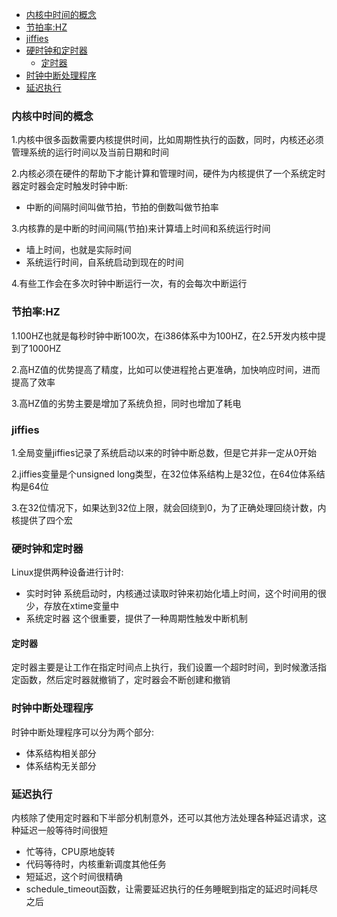<!-- MDTOC maxdepth:6 firsth1:2 numbering:0 flatten:0 bullets:1 updateOnSave:1 -->

   - [内核中时间的概念](#内核中时间的概念)   
   - [节拍率:HZ](#节拍率hz)   
   - [jiffies](#jiffies)   
   - [硬时钟和定时器](#硬时钟和定时器)   
      - [定时器](#定时器)   
   - [时钟中断处理程序](#时钟中断处理程序)   
   - [延迟执行](#延迟执行)   

<!-- /MDTOC -->

### 内核中时间的概念
1.内核中很多函数需要内核提供时间，比如周期性执行的函数，同时，内核还必须管理系统的运行时间以及当前日期和时间

2.内核必须在硬件的帮助下才能计算和管理时间，硬件为内核提供了一个系统定时器定时器会定时触发时钟中断:
* 中断的间隔时间叫做节拍，节拍的倒数叫做节拍率

3.内核靠的是中断的时间间隔(节拍)来计算墙上时间和系统运行时间
* 墙上时间，也就是实际时间
* 系统运行时间，自系统启动到现在的时间

4.有些工作会在多次时钟中断运行一次，有的会每次中断运行

### 节拍率:HZ
1.100HZ也就是每秒时钟中断100次，在i386体系中为100HZ，在2.5开发内核中提到了1000HZ

2.高HZ值的优势提高了精度，比如可以使进程抢占更准确，加快响应时间，进而提高了效率

3.高HZ值的劣势主要是增加了系统负担，同时也增加了耗电

### jiffies
1.全局变量jiffies记录了系统启动以来的时钟中断总数，但是它并非一定从0开始

2.jiffies变量是个unsigned long类型，在32位体系结构上是32位，在64位体系结构是64位

3.在32位情况下，如果达到32位上限，就会回绕到0，为了正确处理回绕计数，内核提供了四个宏

### 硬时钟和定时器
Linux提供两种设备进行计时:
* 实时时钟 系统启动时，内核通过读取时钟来初始化墙上时间，这个时间用的很少，存放在xtime变量中
* 系统定时器 这个很重要，提供了一种周期性触发中断机制

#### 定时器
定时器主要是让工作在指定时间点上执行，我们设置一个超时时间，到时候激活指定函数，然后定时器就撤销了，定时器会不断创建和撤销

### 时钟中断处理程序
时钟中断处理程序可以分为两个部分:
* 体系结构相关部分
* 体系结构无关部分

### 延迟执行
内核除了使用定时器和下半部分机制意外，还可以其他方法处理各种延迟请求，这种延迟一般等待时间很短

* 忙等待，CPU原地旋转
* 代码等待时，内核重新调度其他任务
* 短延迟，这个时间很精确
* schedule_timeout函数，让需要延迟执行的任务睡眠到指定的延迟时间耗尽之后
